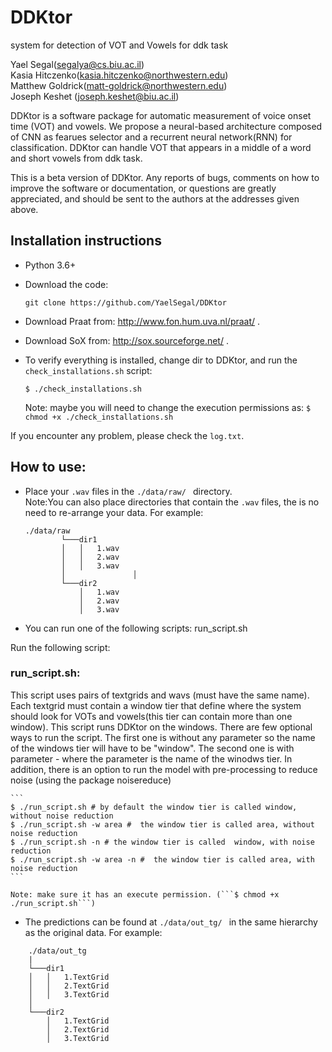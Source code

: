 # DDKtor
system for detection of VOT and Vowels for ddk task


Yael Segal(segalya@cs.biu.ac.il)\
Kasia Hitczenko(kasia.hitczenko@northwestern.edu)\
Matthew Goldrick(matt-goldrick@northwestern.edu)\
Joseph Keshet (joseph.keshet@biu.ac.il)             

             
DDKtor is a software package for automatic measurement of voice onset time (VOT) and vowels.
We propose a neural-based architecture composed of CNN as fearues selector and a recurrent neural network(RNN) for classification. DDKtor can handle VOT that appears in a middle of a word and short vowels from ddk task. 

This is a beta version of DDKtor. Any reports of bugs, comments on how to improve the software or documentation, or questions are greatly appreciated, and should be sent to the authors at the addresses given above.

## Installation instructions

- Python 3.6+

- Download the code:
    ```
    git clone https://github.com/YaelSegal/DDKtor
    ```
- Download Praat from: http://www.fon.hum.uva.nl/praat/ .

- Download SoX from: http://sox.sourceforge.net/ .

- To verify everything is installed, change dir to DDKtor, and run the ```check_installations.sh``` script:
    ```
    $ ./check_installations.sh
     ```
  Note: maybe you will need to change the execution permissions as: ```$ chmod +x ./check_installations.sh```
  
  
If you encounter any problem, please check the ```log.txt```.

## How to use:

- Place your ```.wav``` files in the ```./data/raw/ ``` directory.  \
Note:You can also place directories that contain the ```.wav``` files, the is no need to re-arrange your data. For example:
    ```
    ./data/raw
            └───dir1
            │   │   1.wav
            │   │   2.wav
            │   │   3.wav
            │               │   
            └───dir2
                │   1.wav
                │   2.wav
                │   3.wav
    ```

- You can run one of the following scripts: run_script.sh

Run the following script:

### run_script.sh:

This script uses pairs of textgrids and wavs (must have the same name). Each textgrid must contain a window tier that define where the system should look for VOTs and vowels(this tier can contain more than one window).
This script runs DDKtor on the windows.
There are few optional ways to run the script. The first one is without any parameter so the name of the windows tier will have to be "window". The second one is with parameter - where the parameter is the name of the winodws tier. 
In addition, there is an option to run the model with pre-processing to reduce noise (using the package noisereduce)
    
    ```
    $ ./run_script.sh # by default the window tier is called window, without noise reduction
    $ ./run_script.sh -w area #  the window tier is called area, without noise reduction
    $ ./run_script.sh -n # the window tier is called  window, with noise reduction
    $ ./run_script.sh -w area -n #  the window tier is called area, with noise reduction
    ```         

    Note: make sure it has an execute permission. (```$ chmod +x ./run_script.sh```)


- The predictions can be found at ```./data/out_tg/ ``` in the same hierarchy as the original data.
For example:

```
    ./data/out_tg
    | 
    └───dir1
    │   │   1.TextGrid
    │   │   2.TextGrid
    │   │   3.TextGrid
    │               
    └───dir2
        │   1.TextGrid
        │   2.TextGrid
        │   3.TextGrid
```
  